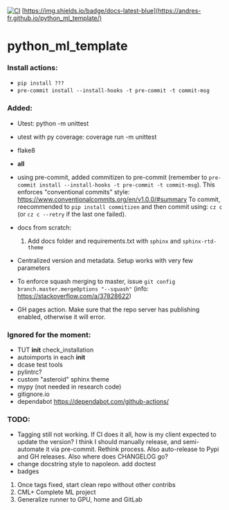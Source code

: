 [![CI](https://github.com/andres-fr/python_ml_template/workflows/CI/badge.svg)](https://github.com/andres-fr/python_ml_template/actions?query=workflow%3ACI) [https://img.shields.io/badge/docs-latest-blue](https://andres-fr.github.io/python_ml_template/)


# python_ml_template

### Install actions:

* `pip install ???`
* `pre-commit install --install-hooks -t pre-commit -t commit-msg`


### Added:

* Utest: python -m unittest
* utest with py coverage: coverage run -m unittest
* flake8
* __all__
* using pre-commit, added commitizen to pre-commit (remember to `pre-commit install --install-hooks -t pre-commit -t commit-msg`). This enforces "conventional commits" style: https://www.conventionalcommits.org/en/v1.0.0/#summary To commit, reecommended to `pip install commitizen` and then commit using: `cz c` (or `cz c --retry` if the last one failed).



* docs from scratch:
  1. Add docs folder and requirements.txt with `sphinx` and `sphinx-rtd-theme`
* Centralized version and metadata. Setup works with very few parameters

* To enforce squash merging to master, issue `git config branch.master.mergeOptions "--squash"` (info: https://stackoverflow.com/a/37828622)

* GH pages action. Make sure that the repo server has publishing enabled, otherwise it will error.


### Ignored for the moment:
* TUT __init__ check_installation
* autoimports in each __init__
* dcase test tools
* pylintrc?
* custom "asteroid" sphinx theme
* mypy (not needed in research code)
* gitignore.io
* dependabot https://dependabot.com/github-actions/

### TODO:

* Tagging still not working. If CI does it all, how is my client expected to update the version? I think I should manually release, and semi-automate it via pre-commit. Rethink process. Also auto-release to Pypi and GH releases. Also where does CHANGELOG go?
* change docstring style to napoleon. add doctest
* badges

1. Once tags fixed, start clean repo without other contribs
2. CML+ Complete ML project
3. Generalize runner to GPU, home and GitLab
